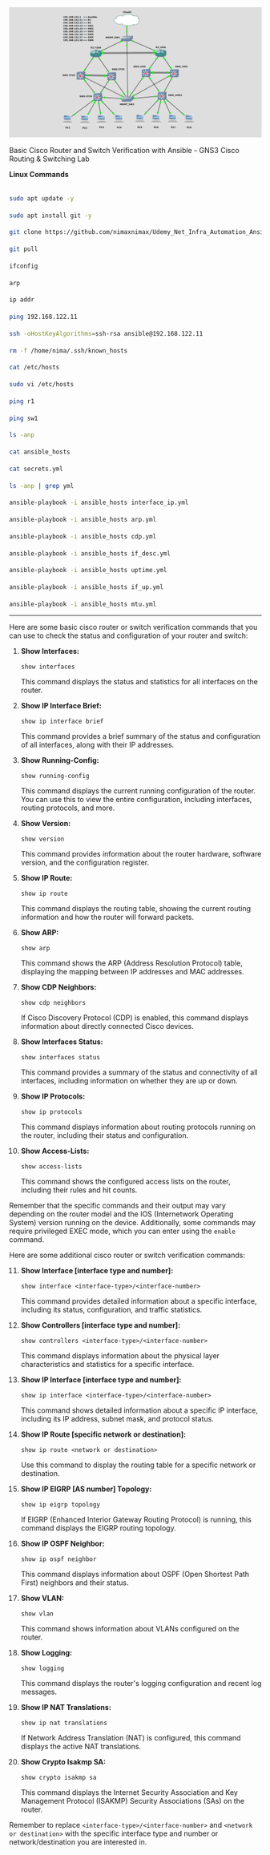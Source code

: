 ![Alt text](image4.png)


Basic Cisco Router and Switch Verification with Ansible - GNS3 Cisco Routing & Switching Lab


**Linux Commands**
```bash

sudo apt update -y

sudo apt install git -y

git clone https://github.com/nimaxnimax/Udemy_Net_Infra_Automation_Ansible_Cisco_GNS3.git

git pull

ifconfig

arp

ip addr

ping 192.168.122.11

ssh -oHostKeyAlgorithms=ssh-rsa ansible@192.168.122.11

rm -f /home/nima/.ssh/known_hosts

cat /etc/hosts

sudo vi /etc/hosts

ping r1

ping sw1

ls -anp

cat ansible_hosts

cat secrets.yml

ls -anp | grep yml

ansible-playbook -i ansible_hosts interface_ip.yml

ansible-playbook -i ansible_hosts arp.yml

ansible-playbook -i ansible_hosts cdp.yml

ansible-playbook -i ansible_hosts if_desc.yml

ansible-playbook -i ansible_hosts uptime.yml

ansible-playbook -i ansible_hosts if_up.yml

ansible-playbook -i ansible_hosts mtu.yml

```

**********
Here are some basic cisco router or switch verification commands that you can use to check the status and configuration of your router and switch:

1. **Show Interfaces:**
   ```
   show interfaces
   ```

   This command displays the status and statistics for all interfaces on the router.

2. **Show IP Interface Brief:**
   ```
   show ip interface brief
   ```

   This command provides a brief summary of the status and configuration of all interfaces, along with their IP addresses.

3. **Show Running-Config:**
   ```
   show running-config
   ```

   This command displays the current running configuration of the router. You can use this to view the entire configuration, including interfaces, routing protocols, and more.

4. **Show Version:**
   ```
   show version
   ```

   This command provides information about the router hardware, software version, and the configuration register.

5. **Show IP Route:**
   ```
   show ip route
   ```

   This command displays the routing table, showing the current routing information and how the router will forward packets.

6. **Show ARP:**
   ```
   show arp
   ```

   This command shows the ARP (Address Resolution Protocol) table, displaying the mapping between IP addresses and MAC addresses.

7. **Show CDP Neighbors:**
   ```
   show cdp neighbors
   ```

   If Cisco Discovery Protocol (CDP) is enabled, this command displays information about directly connected Cisco devices.

8. **Show Interfaces Status:**
   ```
   show interfaces status
   ```

   This command provides a summary of the status and connectivity of all interfaces, including information on whether they are up or down.

9. **Show IP Protocols:**
   ```
   show ip protocols
   ```

   This command displays information about routing protocols running on the router, including their status and configuration.

10. **Show Access-Lists:**
    ```
    show access-lists
    ```

    This command shows the configured access lists on the router, including their rules and hit counts.

Remember that the specific commands and their output may vary depending on the router model and the IOS (Internetwork Operating System) version running on the device. Additionally, some commands may require privileged EXEC mode, which you can enter using the `enable` command.

Here are some additional cisco router or switch verification commands:

11. **Show Interface [interface type and number]:**
    ```
    show interface <interface-type>/<interface-number>
    ```

    This command provides detailed information about a specific interface, including its status, configuration, and traffic statistics.

12. **Show Controllers [interface type and number]:**
    ```
    show controllers <interface-type>/<interface-number>
    ```

    This command displays information about the physical layer characteristics and statistics for a specific interface.

13. **Show IP Interface [interface type and number]:**
    ```
    show ip interface <interface-type>/<interface-number>
    ```

    This command shows detailed information about a specific IP interface, including its IP address, subnet mask, and protocol status.

14. **Show IP Route [specific network or destination]:**
    ```
    show ip route <network or destination>
    ```

    Use this command to display the routing table for a specific network or destination.

15. **Show IP EIGRP [AS number] Topology:**
    ```
    show ip eigrp topology
    ```

    If EIGRP (Enhanced Interior Gateway Routing Protocol) is running, this command displays the EIGRP routing topology.

16. **Show IP OSPF Neighbor:**
    ```
    show ip ospf neighbor
    ```

    This command displays information about OSPF (Open Shortest Path First) neighbors and their status.

17. **Show VLAN:**
    ```
    show vlan
    ```

    This command shows information about VLANs configured on the router.

18. **Show Logging:**
    ```
    show logging
    ```

    This command displays the router's logging configuration and recent log messages.

19. **Show IP NAT Translations:**
    ```
    show ip nat translations
    ```

    If Network Address Translation (NAT) is configured, this command displays the active NAT translations.

20. **Show Crypto Isakmp SA:**
    ```
    show crypto isakmp sa
    ```

    This command displays the Internet Security Association and Key Management Protocol (ISAKMP) Security Associations (SAs) on the router.

Remember to replace `<interface-type>/<interface-number>` and `<network or destination>` with the specific interface type and number or network/destination you are interested in.

